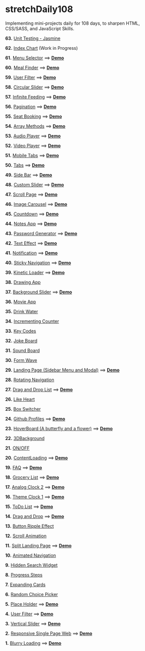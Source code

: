 # stretchDaily108

Implementing mini-projects daily for 108 days, to sharpen HTML, CSS/SASS, and JavaScript Skills.

**63.** [Unit Testing - Jasmine](https://github.com/whoinlee/stretchDaily108_vanillaJS/tree/main/p_063_UnitTesting-Jasmine)

**62.** [Index Chart](https://github.com/whoinlee/stretchDaily108_vanillaJS/tree/main/p_062_1014-D3-IndexChart) (Work in Progress)

<!-- ==> [**Demo**](http://www.whoin.net/demo/indexChart/) -->

**61.** [Menu Selector](https://github.com/whoinlee/stretchDaily108_vanillaJS/tree/main/p_061_1012-MenuSelector)
==> [**Demo**](http://www.whoin.net/demo/menuSelector/)

**60.** [Meal Finder](https://github.com/whoinlee/stretchDaily108_vanillaJS/tree/main/p_060_1011-MealFinder)
==> [**Demo**](http://www.whoin.net/demo/mealFinder/)

**59.** [User Filter](https://github.com/whoinlee/stretchDaily108_vanillaJS/tree/main/p_059_UserFilter)
==> [**Demo**](http://www.whoin.net/demo/userFilter/)

**58.** [Circular Slider](https://github.com/whoinlee/stretchDaily108_vanillaJS/tree/main/p_058_1009-CircularSlider)
==> [**Demo**](http://www.whoin.net/demo/circularSlider/)

**57.** [Infinite Feeding](https://github.com/whoinlee/stretchDaily108_vanillaJS/tree/main/p_057_1008-InfiniteFeeding) ==> [**Demo**](http://www.whoin.net/demo/infiniteFeeding/)

**56.** [Pagination](https://github.com/whoinlee/stretchDaily108_vanillaJS/tree/main/p_056_1007-Pagination) ==> [**Demo**](http://www.whoin.net/demo/pagination/)

**55.** [Seat Booking](https://github.com/whoinlee/stretchDaily108_vanillaJS/tree/main/p_055_1006-SeatBooking) ==> [**Demo**](http://www.whoin.net/demo/seatBooking/)

**54.** [Array Methods](https://github.com/whoinlee/stretchDaily108_vanillaJS/tree/main/p_054_1005-ArrayMethods) ==> [**Demo**](http://www.whoin.net/demo/arrayMethods/)

**53.** [Audio Player](https://github.com/whoinlee/stretchDaily108_vanillaJS/tree/main/p_053_1004-AudioPlayer) ==> [**Demo**](http://www.whoin.net/demo/audioPlayer/index.html)

**52.** [Video Player](https://github.com/whoinlee/stretchDaily108_vanillaJS/tree/main/p_052_1003-VideoPlayer) ==> [**Demo**](http://www.whoin.net/demo/videoPlayer/index.html)

**51.** [Mobile Tabs](https://github.com/whoinlee/stretchDaily108_vanillaJS/tree/main/p_051_1002-MobileTabs) ==> [**Demo**](http://www.whoin.net/demo/mobileTabs/index.html)

**50.** [Tabs](https://github.com/whoinlee/stretchDaily108_vanillaJS/tree/main/p_050_1001-Tabs) ==> [**Demo**](http://www.whoin.net/demo/tabs/index.html)

**49.** [Side Bar](https://github.com/whoinlee/stretchDaily108_vanillaJS/tree/main/p_049_0930-SideBar) ==> [**Demo**](http://www.whoin.net/demo/sideBar/index.html)

**48.** [Custom Slider](https://github.com/whoinlee/stretchDaily108_vanillaJS/tree/main/p_048_0929-CustomSlider) ==> [**Demo**](http://www.whoin.net/demo/customSlider/index.html)

**47.** [Scroll Page](https://github.com/whoinlee/stretchDaily108_vanillaJS/tree/main/p_047_0928-ScrollPage) ==> [**Demo**](http://www.whoin.net/demo/scrollPage/index.html)

**46.** [Image Carousel](https://github.com/whoinlee/stretchDaily108_vanillaJS/tree/main/p_046_0927-ImageCarousel) ==> [**Demo**](http://www.whoin.net/demo/imageCarousel/index.html)

**45.** [Countdown](https://github.com/whoinlee/stretchDaily108_vanillaJS/tree/main/p_045_0926-CountDown) ==> [**Demo**](http://www.whoin.net/demo/countdown/index.html)

**44.** [Notes App](https://github.com/whoinlee/stretchDaily108_vanillaJS/tree/main/p_044_NotesApp)
==> [**Demo**](http://www.whoin.net/demo/notesApp/index.html)

**43.** [Password Generator](https://github.com/whoinlee/stretchDaily108_vanillaJS/tree/main/p_043_PasswordGenerator)
==> [**Demo**](http://www.whoin.net/demo/passwordGenerator/index.html)

**42.** [Text Effect](https://github.com/whoinlee/stretchDaily108_vanillaJS/tree/main/p_042_TextEffect)
==> [**Demo**](http://www.whoin.net/demo/textEffect/index.html)

**41.** [Notification](https://github.com/whoinlee/stretchDaily108_vanillaJS/tree/main/p_041_Notification)
==> [**Demo**](http://www.whoin.net/demo/notification/index.html)

**40.** [Sticky Navigation](https://github.com/whoinlee/stretchDaily108_vanillaJS/tree/main/p_040_0921-StickyNavigation)
==> [**Demo**](http://www.whoin.net/demo/stickyNav/index.html)

**39.** [Kinetic Loader](https://github.com/whoinlee/stretchDaily108_vanillaJS/tree/main/p_039_KineticLoader)
==> [**Demo**](http://www.whoin.net/demo/kineticLoader/index.html)

**38.** [Drawing App](https://github.com/whoinlee/stretchDaily108_vanillaJS/tree/main/p_038_0919-BackgroundSlider)

**37.** [Background Slider](https://github.com/whoinlee/stretchDaily108_vanillaJS/tree/main/p_037_BackgroundSlider)
==> [**Demo**](http://www.whoin.net/demo/backgroundSlider/index.html)

**36.** [Movie App](https://github.com/whoinlee/stretchDaily108_vanillaJS/tree/main/p_036_0917-MovieApp)

**35.** [Drink Water](https://github.com/whoinlee/stretchDaily108_vanillaJS/tree/main/p_035_0916-DrinkWater)

**34.** [Incrementing Counter](https://github.com/whoinlee/stretchDaily108_vanillaJS/tree/main/p_034_0915-IncrementingCounter)

**33.** [Key Codes](https://github.com/whoinlee/stretchDaily108_vanillaJS/tree/main/p_033_0914-KeyCodes)

**32.** [Joke Board](https://github.com/whoinlee/stretchDaily108_vanillaJS/tree/main/p_032_0913-JokeBoard)

**31.** [Sound Board](https://github.com/whoinlee/stretchDaily108_vanillaJS/tree/main/p_031_0912-SoundBoard)

**30.** [Form Wave](https://github.com/whoinlee/stretchDaily108_vanillaJS/tree/main/p_030_0910-FormWave)

**29.** [Landing Page (Sidebar Menu and Modal)](https://github.com/whoinlee/stretchDaily108_vanillaJS/tree/main/p_029_0909-LandingPage) ==> [**Demo**](http://www.whoin.net/demo/landingPage/index.html)

**28.** [Rotating Navigation](https://github.com/whoinlee/stretchDaily108_vanillaJS/tree/main/p_028_0908-RotatingNav)

**27.** [Drag and Drop List](https://github.com/whoinlee/stretchDaily108_vanillaJS/tree/main/p_027_DragDropList)
==> [**Demo**](http://www.whoin.net/demo/dragDropList/index.html)

**26.** [Like Heart](https://github.com/whoinlee/stretchDaily108_vanillaJS/tree/main/p_026_0906-LikeHeart)

**25.** [Box Switcher](https://github.com/whoinlee/stretchDaily108_vanillaJS/tree/main/p_025_0905-BoxSwitcher)

**24.** [Github Profiles](https://github.com/whoinlee/stretchDaily108_vanillaJS/tree/main/p_024_GithubProfiles)
==> [**Demo**](http://www.whoin.net/demo/githubProfiles/index.html)

**23.** [HoverBoard (A butterfly and a flower)](https://github.com/whoinlee/stretchDaily108_vanillaJS/tree/main/p_023_0903-HoverBoard)
==> [**Demo**](http://www.whoin.net/demo/hoverBoard/index.html)

**22.** [3DBackground](https://github.com/whoinlee/stretchDaily108_vanillaJS/tree/main/p_022_0902-3DBackground)

**21.** [ON/OFF](https://github.com/whoinlee/stretchDaily108_vanillaJS/tree/main/p_021_0901-OnOff)

**20.** [ContentLoading](https://github.com/whoinlee/stretchDaily108_vanillaJS/tree/main/p_020_ContentLoading)
==> [**Demo**](http://www.whoin.net/demo/contentLoading/)

**19.** [FAQ](https://github.com/whoinlee/stretchDaily108_vanillaJS/tree/main/p_019_FAQ)
==> [**Demo**](http://www.whoin.net/demo/faq/)

**18.** [Grocery List](https://github.com/whoinlee/stretchDaily108_vanillaJS/tree/main/p_018_GroceryList)
==> [**Demo**](http://www.whoin.net/demo/groceryList/)

**17.** [Analog Clock 2](https://github.com/whoinlee/stretchDaily108_vanillaJS/tree/main/p_017_0828-Clock2) ==> [**Demo**](http://www.whoin.net/demo/analogClock/index.html)

**16.** [Theme Clock 1](https://github.com/whoinlee/stretchDaily108_vanillaJS/tree/main/p_016_0827-Clock1) ==> [**Demo**](http://www.whoin.net/demo/themeClock/)

**15.** [ToDo List](https://github.com/whoinlee/stretchDaily108_vanillaJS/tree/main/p_015_ToDoList)
==> [**Demo**](http://www.whoin.net/demo/todoList/)

**14.** [Drag and Drop](https://github.com/whoinlee/stretchDaily108_vanillaJS/tree/main/p_014_DragAndDrop)
==> [**Demo**](http://www.whoin.net/demo/dragDropImage/)

**13.** [Button Ripple Effect](https://github.com/whoinlee/stretchDaily108_vanillaJS/tree/main/p_013_082421)

**12.** [Scroll Animation](https://github.com/whoinlee/stretchDaily108_vanillaJS/tree/main/p_012_082321)

**11.** [Split Landing Page](https://github.com/whoinlee/stretchDaily108_vanillaJS/tree/main/p_011_SplitLandingPage)
==> [**Demo**](http://www.whoin.net/demo/splitLanding/)

**10.** [Animated Navigation](https://github.com/whoinlee/stretchDaily108_vanillaJS/tree/main/p_010_082021)

**9.** [Hidden Search Widget](https://github.com/whoinlee/stretchDaily108_vanillaJS/tree/main/p_009_081921)

**8.** [Progress Steps](https://github.com/whoinlee/stretchDaily108_vanillaJS/tree/main/p_008_081821)

**7.** [Expanding Cards](https://github.com/whoinlee/stretchDaily108_vanillaJS/tree/main/p_007_081721)

**6.** [Random Choice Picker](https://github.com/whoinlee/stretchDaily108_vanillaJS/tree/main/p_006_081621)

**5.** [Place Holder](https://github.com/whoinlee/stretchDaily108_vanillaJS/tree/main/p_005_PlaceHolder)
==> [**Demo**](http://www.whoin.net/demo/placeHolder/)

**4.** [User Filter](https://github.com/whoinlee/stretchDaily108_vanillaJS/tree/main/p_004_UserFilter)
==> [**Demo**](http://www.whoin.net/demo/userFilter/)

**3.** [Vertical Slider](https://github.com/whoinlee/stretchDaily108_vanillaJS/tree/main/p_003_VerticalSlider)
==> [**Demo**](http://www.whoin.net/demo/verticalSlider/)

**2.** [Responsive Single Page Web](https://github.com/whoinlee/stretchDaily108_vanillaJS/tree/main/p_002_ResponsiveSinglePage)
==> [**Demo**](http://www.whoin.net/demo/rsp/)

**1.** [Blurry Loading](https://github.com/whoinlee/stretchDaily108_vanillaJS/tree/main/p_001_BlurryLoading)
==> [**Demo**](http://www.whoin.net/demo/blurryLoading/)
